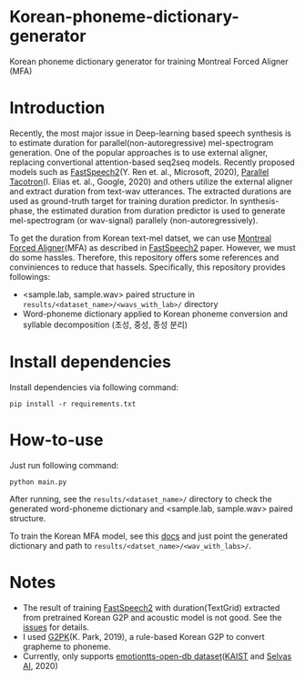 # Korean-phoneme-dictionary-generator
 Korean phoneme dictionary generator for training Montreal Forced Aligner (MFA)

# Introduction

Recently, the most major issue in Deep-learning based speech synthesis is to estimate duration for parallel(non-autoregressive) mel-spectrogram generation. One of the popular approaches is to use external aligner, replacing convertional attention-based seq2seq models. Recently proposed models such as [FastSpeech2](https://arxiv.org/pdf/2006.04558.pdf)(Y. Ren et. al., Microsoft, 2020), [Parallel Tacotron](https://arxiv.org/pdf/2010.11439.pdf)(I. Elias et. al., Google, 2020) and others utilize the external aligner and extract duration from text-wav utterances. The extracted durations are used as ground-truth target for training duration predictor. In synthesis-phase, the estimated duration from duration predictor is used to generate mel-spectrogram (or wav-signal) parallely (non-autoregressively).

To get the duration from Korean text-mel datset, we can use [Montreal Forced Aligner](https://github.com/MontrealCorpusTools/Montreal-Forced-Aligner)(MFA) as described in [FastSpeech2](https://arxiv.org/pdf/2006.04558.pdf) paper. However, we must do some hassles. Therefore, this repository offers some references and conviniences to reduce that hassels. Specifically, this repository provides followings:

* <sample.lab, sample.wav> paired structure in ``results/<dataset_name>/<wavs_with_lab>/`` directory
* Word-phoneme dictionary applied to Korean phoneme conversion and syllable decomposition (초성, 중성, 종성 분리)


# Install dependencies
Install dependencies via following command:
```
pip install -r requirements.txt
```


# How-to-use

Just run following command:
```
python main.py
```
After running, see the ``results/<dataset_name>/`` directory to check the generated word-phoneme dictionary and <sample.lab, sample.wav> paired structure.

To train the Korean MFA model, see this [docs](https://github.com/Kyubyong/g2pK) and just point the generated dictionary and path to ``results/<datset_name>/<wav_with_labs>/``.

# Notes
* The result of training [FastSpeech2](https://arxiv.org/pdf/2006.04558.pdf) with duration(TextGrid) extracted from pretrained Korean G2P and acoustic model is not good. See the [issues](https://github.com/HGU-DLLAB/Korean-FastSpeech2-Pytorch/issues/3#issuecomment-731979268) for details.
* I used [G2PK](https://github.com/Kyubyong/g2pK)(K. Park, 2019), a rule-based Korean G2P to convert grapheme to phoneme.
* Currently, only supports [emotiontts-open-db dataset](https://github.com/emotiontts/emotiontts_open_db/tree/master/Dataset/SpeechCorpus/Emotional)([KAIST](https://www.kaist.ac.kr/kr/) and [Selvas AI](https://www.selvasai.com/), 2020)
